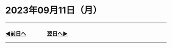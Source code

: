 # 2023年09月11日（月）

---

### [◀️前日へ](https://github.com/yuasys/chatty-journal/blob/main/2023/09/2023-09-10.md)&emsp;&emsp;&emsp;&emsp;[翌日へ▶️](https://github.com/yuasys/chatty-journal/blob/main/2023/09/2023-09-12.md)

---
